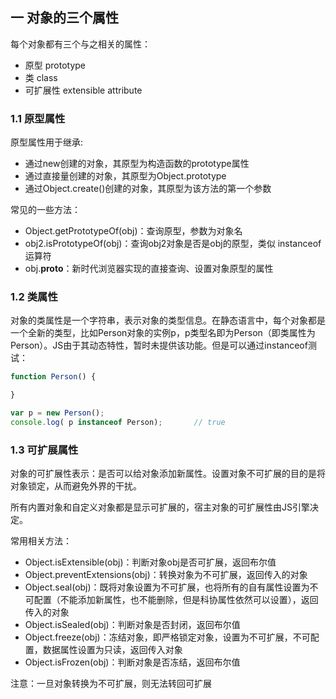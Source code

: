 ## 一 对象的三个属性

每个对象都有三个与之相关的属性：
- 原型 prototype
- 类 class
- 可扩展性 extensible attribute

### 1.1 原型属性

原型属性用于继承:
- 通过new创建的对象，其原型为构造函数的prototype属性
- 通过直接量创建的对象，其原型为Object.prototype
- 通过Object.create()创建的对象，其原型为该方法的第一个参数

常见的一些方法：
- Object.getPrototypeOf(obj)：查询原型，参数为对象名
- obj2.isPrototypeOf(obj)：查询obj2对象是否是obj的原型，类似 instanceof运算符
- obj.__proto__：新时代浏览器实现的直接查询、设置对象原型的属性

### 1.2 类属性

对象的类属性是一个字符串，表示对象的类型信息。在静态语言中，每个对象都是一个全新的类型，比如Person对象的实例p，p类型名即为Person（即类属性为Person）。JS由于其动态特性，暂时未提供该功能。但是可以通过instanceof测试：  
```js
function Person() {

}

var p = new Person();
console.log( p instanceof Person);       // true
```

### 1.3 可扩展属性

对象的可扩展性表示：是否可以给对象添加新属性。设置对象不可扩展的目的是将对象锁定，从而避免外界的干扰。 

所有内置对象和自定义对象都是显示可扩展的，宿主对象的可扩展性由JS引擎决定。   

常用相关方法：
- Object.isExtensible(obj)：判断对象obj是否可扩展，返回布尔值
- Object.preventExtensions(obj)：转换对象为不可扩展，返回传入的对象
- Object.seal(obj)：既将对象设置为不可扩展，也将所有的自有属性设置为不可配置（不能添加新属性，也不能删除，但是科协属性依然可以设置），返回传入的对象
- Object.isSealed(obj)：判断对象是否封闭，返回布尔值
- Object.freeze(obj)：冻结对象，即严格锁定对象，设置为不可扩展，不可配置，数据属性设置为只读，返回传入对象
- Object.isFrozen(obj)：判断对象是否冻结，返回布尔值

注意：一旦对象转换为不可扩展，则无法转回可扩展